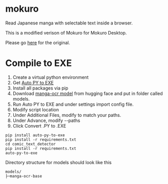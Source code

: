 # mokuro

Read Japanese manga with selectable text inside a browser.

This is a modified verison of Mokuro for Mokuro Desktop.

Please go [here](https://github.com/kha-white/mokuro) for the original.

# Compile to EXE
1. Create a virtual python environment
2. Get [Auto PY to EXE](https://pypi.org/project/auto-py-to-exe/)
3. Install all packages via pip
4. Download [manga-ocr model](https://huggingface.co/kha-white/manga-ocr-base) from hugging face and put in folder called models.
5. Run Auto PY to EXE and under settings import config file.
6. Modify script location
7. Under Additional Files, modify to match your paths.
8. Under Advance, modify --paths
9. Click Convert .PY to .EXE

```commandline
pip install auto-py-to-exe
pip install -r requirements.txt
cd comic_text_detector
pip install -r requirements.txt
auto-py-to-exe
```

Directory structure for models should look like this

```commandline
models/
├─manga-ocr-base
```
